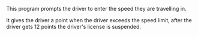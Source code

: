 This program prompts the driver to enter the speed they are travelling in.

It gives the driver a point when the driver exceeds the speed limit, after the driver gets 12 points the driver's license is suspended.